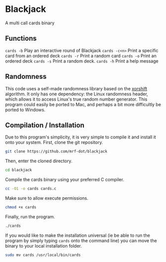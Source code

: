# Blackjack

A multi call cards binary

## Functions

`cards -b`		Play an interactive round of Blackjack
`cards -c<n>`		Print a specific card from an ordered deck
`cards -r`		Print a random card
`cards -o`		Print an ordered deck
`cards -s`		Print a random deck.
`cards -h`		Print a help message

## Randomness

This code uses a self-made randomness library based on the [xorshift](https://prng.di.unimi.it) algorithm. It only has one dependency: the Linux randomness header, which allows it to access Linux's true random number generator. This program could easily be ported to Mac, and perhaps a bit more difficultly be ported to Windows.

## Compilation / Installation

Due to this program's simplicity, it is very simple to compile it and install it onto your system. First, clone the git repository.

```sh
git clone https://github.com/mrf-dot/blackjack
```

Then, enter the cloned directory.

```sh
cd blackjack
```

Compile the cards binary using your preferred C compiler.

```sh
cc -O1 -o cards cards.c
```

Make sure to allow execute permissions.

```sh
chmod +x cards
```

Finally, run the program.

```sh
./cards
```

If you would like to make the installation universal (ie be able to run the program by simply typing `cards` onto the command line) you can move the binary to your local installation folder.

```sh
sudo mv cards /usr/local/bin/cards
```
